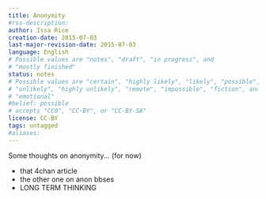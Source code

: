 ```yaml
---
title: Anonymity
#rss-description: 
author: Issa Rice
creation-date: 2015-07-03
last-major-revision-date: 2015-07-03
language: English
# Possible values are "notes", "draft", "in progress", and
# "mostly finished"
status: notes
# Possible values are "certain", "highly likely", "likely", "possible",
# "unlikely", "highly unlikely", "remote", "impossible", "fiction", and
# "emotional"
#belief: possible
# accepts "CC0", "CC-BY", or "CC-BY-SA"
license: CC-BY
tags: untagged
#aliases: 
---
```


Some thoughts on anonymity... (for now)

- that 4chan article
- the other one on anon bbses
- LONG TERM THINKING

